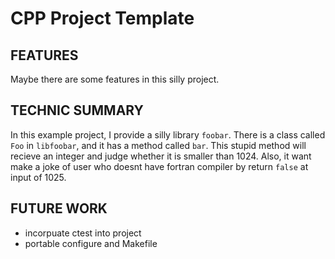 # CPP Project Template

FEATURES
--------

Maybe there are some features in this silly project.

TECHNIC SUMMARY
---------------

In this example project, I provide a silly library `foobar`.
There is a class called `Foo` in `libfoobar`, and it has a method called `bar`.
This stupid method will recieve an integer and judge whether it is smaller than 1024.
Also, it want make a joke of user who doesnt have fortran compiler by return `false` at input of 1025.

FUTURE WORK
-----------

* incorpuate ctest into project
* portable configure and Makefile
